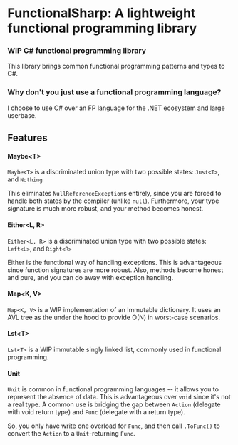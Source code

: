 # FunctionalSharp: A lightweight functional programming library
### WIP C# functional programming library
This library brings common functional programming patterns and types to C#.

### Why don't you just use a functional programming language?
I choose to use C# over an FP language for the .NET ecosystem
and large userbase.

## Features
#### Maybe&lt;T&gt;
`Maybe<T>` is a discriminated union type with two possible states: `Just<T>`, and `Nothing`

This eliminates `NullReferenceException`s entirely, since you are forced to handle both states
by the compiler (unlike `null`). Furthermore, your type signature is much more robust, and your
method becomes honest.

#### Either&lt;L, R&gt;
`Either<L, R>` is a discriminated union type with two possible states: `Left<L>`, and `Right<R>`

Either is the functional way of handling exceptions. This is advantageous since function signatures
are more robust. Also, methods become honest and pure, and you can do away with exception handling.

#### Map&lt;K, V&gt;
`Map<K, V>` is a WIP implementation of an Immutable dictionary. It uses an AVL tree as the under
the hood to provide O(N) in worst-case scenarios.

#### Lst&lt;T&gt;
`Lst<T>` is a WIP immutable singly linked list, commonly used in functional programming.

#### Unit
`Unit` is common in functional programming languages -- it allows you to represent the absence of 
data. This is advantageous over `void` since it's not a real type. A common use is bridging the
gap between `Action` (delegate with void return type) and `Func` (delegate with a return type).

So, you only have write one overload for `Func`, and then call `.ToFunc()` to convert the 
`Action` to a `Unit`-returning `Func`.

